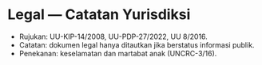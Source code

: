 # Legal — Catatan Yurisdiksi

- Rujukan: UU-KIP-14/2008, UU-PDP-27/2022, UU 8/2016.
- Catatan: dokumen legal hanya ditautkan jika berstatus informasi publik.
- Penekanan: keselamatan dan martabat anak (UNCRC-3/16).
